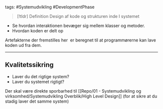 tags: #Systemudvikling #DevelopmentPhase
> [!tldr] Definition
> Design af kode og strukturen inde I systemet

- Se hvordan interaktionen bevæger sig mellem klasser og metoder.
- Hvordan koden er delt op

Artefakterne der fremstilles her  er beregnet til at programmørerne kan lave koden ud fra dem.

---

## Kvalitetssikring
- Laver du det rigtige system?
- Laver du systemet rigtigt? 

Der skal være direkte sporbarhed til [[Repo/01 - Systemudvikling og virksomhed/Systemudvikling Overblik/High Level Design]] (for at sikre at du stadig laver det samme system)